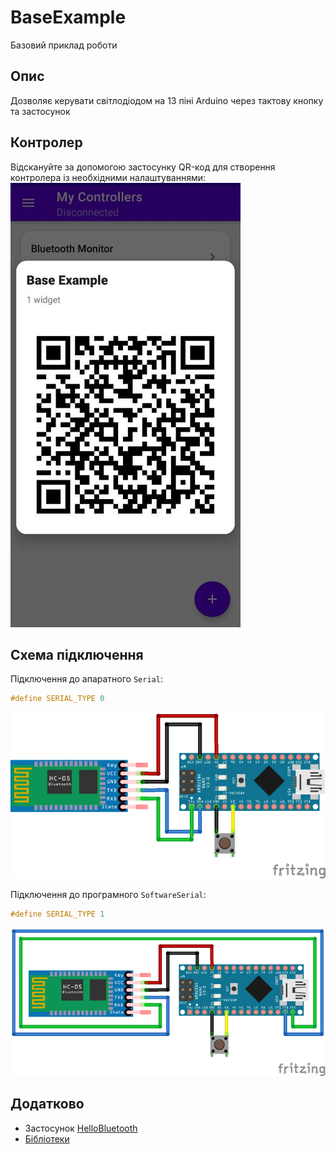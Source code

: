 # BaseExample
Базовий приклад роботи

## Опис
Дозволяє керувати світлодіодом на 13 піні Arduino через тактову кнопку та застосунок 

## Контролер
Відскануйте за допомогою застосунку QR-код для створення контролера із необхідними налаштуваннями:  
![BASE](/Images/base_example_controller.jpg) 

## Схема підключення
Підключення до апаратного ```Serial```:  
```c++
#define SERIAL_TYPE 0
```  
![SERIAL_TYPE](/Images/base_example_serial.png)  

Підключення до програмного ```SoftwareSerial```:  
```c++
#define SERIAL_TYPE 1
```  
![SERIAL_TYPE](/Images/base_example_softserial.png) 

## Додатково
* Застосунок [HelloBluetooth]()
* [Бібліотеки](/Libraries)
